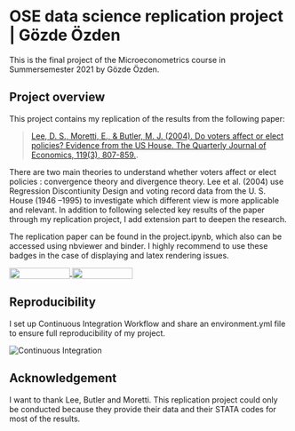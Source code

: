 # OSE data science replication project | Gözde Özden

This is the final project of the Microeconometrics course in Summersemester 2021 by Gözde Özden.

## Project overview

This project contains my replication of the results from the following paper:

> [Lee, D. S., Moretti, E., & Butler, M. J. (2004). Do voters affect or elect policies? Evidence from the US House. The Quarterly Journal of Economics, 119(3), 807-859.](https://academic.oup.com/qje/article-abstract/119/3/807/1938834?redirectedFrom=fulltext).

There are two main theories to understand whether voters affect or elect policies : convergence theory and divergence theory. Lee et al. (2004) use Regression Discontiunity Design and voting record data from the U. S. House (1946 –1995) to investigate which different view is more applicable and relevant. In addition to following selected key results of the paper through my replication project, I add extension part to deepen the research. 

The replication paper can be found in the project.ipynb, which also can be accessed using nbviewer and binder. I highly recommend to use these badges in the case of displaying and latex rendering issues. 

<a href="https://nbviewer.jupyter.org/github/OpenSourceEconomics/ose-data-science-course-project-ozdengo/blob/master/project.ipynb"
   target="_parent">
   <img align="center"
  src="https://raw.githubusercontent.com/jupyter/design/master/logos/Badges/nbviewer_badge.png"
      width="109" height="20">
</a>
<a href="https://mybinder.org/v2/gh/OpenSourceEconomics/ose-data-science-course-project-ozdengo/HEAD?filepath=%2Fproject.ipynb"
    target="_parent">
    <img align="center"
       src="https://mybinder.org/badge_logo.svg"
       width="109" height="20">
</a>

## Reproducibility

I set up Continuous Integration Workflow and share an environment.yml file to ensure full reproducibility of my project.

![Continuous Integration](https://github.com/OpenSourceEconomics/ose-template-course-project/workflows/Continuous%20Integration/badge.svg)

## Acknowledgement

I want to thank Lee, Butler and Moretti. This replication project could only be conducted because they provide their data and their STATA codes for most of the results. 